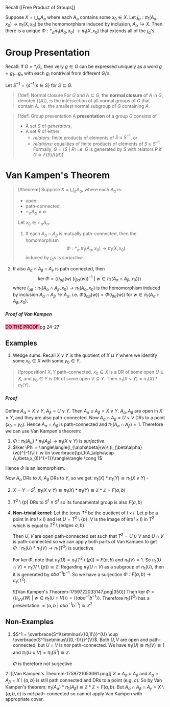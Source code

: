 Recall [[Free Product of Groups]]

Suppose $X = \bigcup_\alpha A_\alpha$ where each $A_\alpha$ contains some $x_0 \in X$. Let $j_\alpha:\pi_1(A_\alpha,x_0) \to \pi_1(X,x_0)$ be the homomorphism induced by inclusion, $A_\alpha \hookrightarrow X$.
Then there is a unique $\Phi:*_\alpha \pi_1(A_\alpha,x_0) \to \pi_1(X,x_0)$ that extends all of the $j_\alpha$'s. 

# Group Presentation

Recall: If $G = \ast_i G_i$, then very $g \in G$ can be expressed uniquely as a word $g = g_1...g_n$ with each $g_i$ nontrivial from different $G_i$'s.

Let $S^{-1}= \{s^{-1} | s \in S\}$ for $S \subseteq G$.

>[!def] Normal closure
>For $G$ and $A \subseteq G$, the **normal closure** of $A$ in $G$, denoted $\langle\langle A\rangle\rangle$, is the intersection of all normal groups of $G$ that contain $A$. i.e. the smallest normal subgroup of $G$ containing $A$.

>[!def] Group presentation
>A **presentation** of a group $G$ consists of 
>- A set $S$ of *generators*,
>- A set $R$ of either:
>	- *relators:* finite products of elements of $S \cup S^{-1}$, or
>	- *relations:* equalities of finite products of elements of $S \cup S^{-1}$
>Formally, $G = \langle S \:|\: R\rangle$ i.e. $G$ is generated by $S$ with relators $R$ if $G \cong F(S) / \langle\langle R \rangle \rangle$


# Van Kampen's Theorem

>[!theorem]
>Suppose $X = \bigcup_\alpha A_\alpha$, where each $A_\alpha$ is:
>- open
>- path-connected,
>- $\cap_\alpha A_\alpha \neq \emptyset$.
>
>Let $x_0 \in \cap_\alpha A_\alpha$.
>1. If each $A_\alpha \cap A_\beta$ is mutually path-connected, then the homomorphism $$\Phi:\ast_\alpha\:\pi_1(A_\alpha,x_0) \to \pi_1(X,x_0)$$
   induced by $j_\alpha$s is *surjective*.
   2. If also $A_\alpha \cap A_\beta \cap A_\gamma$ is path connected, then $$\ker \Phi = \langle\langle i_{\alpha\beta}(w)\:(i_{\beta\alpha}(w))^{-1}\:|\: w \in \pi_1(A_\alpha\cap A_\beta,x_0)\rangle\rangle$$where $i_{\alpha\beta}: \pi_1(A_\alpha \cap A_\beta,x_0) \to \pi_1(A_\alpha,x_0)$ is the homomorphism induced by inclusion $A_\alpha\cap A_\beta \hookrightarrow A_\alpha$.  i.e. $\Phi (i_{\alpha\beta}(w)) = \Phi(i_{\beta\alpha}(w))$ for $w \in \pi_1(A_\alpha\cap A_\beta,x_0)$.

##### Proof of Van Kampen

<mark style="background: #FF5582A6;">DO THE PROOF
</mark> pg 24-27
## Examples

1. Wedge sums: Recall $X \vee Y$ is the quotient of $X \sqcup Y$ where we identify some $x_0\in X$ with some $y_0 \in Y$.

>[!proposition] 
>$X,Y$ path-connected, $x_0 \in X$ is a DR of some open $U \subseteq X$, and $y_0 \in Y$ is DR of some open $V \subseteq Y$. Then $\pi_1(X \vee Y) = \pi_1(X) \ast \pi_1(Y)$.
##### Proof
Define $A_\alpha = X \vee Y$, $A_\beta= U \vee Y$. Then $A_\alpha \cup A_\beta = X \vee Y$. $A_\alpha, A_\beta$ are open in $X \vee Y$, and they are also path-connected.
Now $A_\alpha \cap A_\beta = U \vee V$ DRs to a point $(x_0=y_0)$. Hence $A_\alpha \cap A_\beta$ is path-connected and $\pi_1(A_\alpha \cap A_\beta) = 1$. Therefore we can use Van Kampen's theorem:

1. $\Phi: \pi_1(A_\alpha) \ast \pi_1 (A_\beta) \to \pi_1(X\vee Y)$ is *surjective*.
2. $\ker \Phi = \langle\langle{i_{\alpha\beta}(w)\:(i_{\beta\alpha}(w))^{-1}\:|\: w \in \overbrace{\pi_1(A_\alpha\cap A_\beta,x_0)}^{=1}}\rangle\rangle \cong 1$

Hence $\Phi$ is an isomorphism.

Now $A_\alpha$ DRs to $X$, $A_\beta$ DRs to $Y$, so we get: $\pi_1 (X) \ast \pi_1 (Y) \cong \pi_1 (X\vee Y)$  $\square$



2. $X=Y =S^1$. $\pi_1 (X\vee Y) \cong \pi_1 (X) \ast \pi_1 (Y) \cong \mathbb{Z}\ast \mathbb{Z} = F(a,b)$

3. $T^2\setminus \{p\}$ DRs to $S^1 \vee S^1$ so its fundamental group is also $F(a,b)$

4. **Non-trivial kernel:** Let the torus $T^2$ be the quotient of $I \times I$. Let $p$ be a point in $\text{int} (I \times I)$ and let $U= T^2 \setminus \{p\}$. $V$ is the image of $\text{int}(I \times I)$ in $T^2$ which is equal to $T^2\setminus \{\text{edges}\:a,b\}.$
   
   Then $U,V$ are open path-connected set such that $T^2 = U \cup V$ and $U \cap V$ is path-connected so we can apply both parts of Van Kampen to get $\Phi: \pi_1 (U) \ast \pi_1 (V) \to \pi_1 (T^2)$ is surjective. 
   
   For $\ker \Phi$, note that $\pi_1 (U) = \pi_1 (T^2\setminus\{p\}) = F(a,b)$ and $\pi_1 (V)=1$. So $\pi_1 (U \cap V) = \pi_1 (V \setminus \{p\}) \cong \mathbb{Z}$. Regarding $\pi_1 (U \cap V)$ as a subgroup of $\pi_1 (U)$, then it is generated by $aba^{-1}b^{-1}$. So we have a surjection $\Phi: F(a,b) \to \pi_1(T^2)$.
   
   ![[Van Kampen's Theorem-1759722033147.png|350]]
   Then $\ker \Phi = \langle\langle{i_{UV}(W) \:|\: w \in \pi_1 (U \cap V)}\rangle\rangle = \langle\langle{aba^{-1}b^{-1}}\rangle\rangle$. Therefore $\pi_1(T^2)$ has a presentation $= \langle a,b \:|\:aba^{-1}b^{-1}\rangle \cong \mathbb{Z}^2$


## Non-Examples

1. $S^1 = \overbrace{S^1\setminus\{(0,1)\}}^{U} \cup \overbrace{S^1\setminus\{(0,-1)\}}^{V}$. 
   Both $U,V$ are open and path-connected, but $U \cap V$ is *not* path-connected. We have $\pi_1(U) \cong \pi_1 (V) \cong 1$ and $\pi_1 (U \cup V) = \pi_1 (S^1) \cong \mathbb{Z}$.
   
   $\Phi$ is therefore not surjective

2.![[Van Kampen's Theorem-1759721053061.png]]
$X = A_\alpha \cup A_\beta$ and $A_\alpha \cap A_\beta = X \setminus\{a,b\}$ is still path connected and DRs to a point (e.g. $c$). So by Van Kampen's theorem: $\pi_1 (A_\alpha) \ast \pi_1(A_\beta)\cong \mathbb{Z}\ast \mathbb{Z}=F(a,b)$. But $A_\alpha \cap A_\beta\cap A_\gamma = X \setminus\{a,b,c\}$ is *not* path-connected so cannot apply Van Kampen with appropriate cover.


